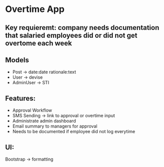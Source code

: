 # Overtime App

## Key requieremt: company needs documentation that salaried employees did or did not get overtome each week

## Models
- Post -> date:date rationale:text
- User -> devise
- AdminUser -> STI

## Features:
- Approval Workflow
- SMS Sending -> link to approval or overtime input
- Administrate admin dashboard
- Email summary to managers for approval
- Needs to be documented if employee did not log everytime

## UI:
Bootstrap -> formatting
